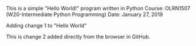This is a simple "Hello World!" program written in Python
Course: OLRN1507 (W20-Intermediate Python Programming)
Date: January 27, 2019

Adding change 1 to "Hello World"

This is change 2 added directly from the browser in GitHub.
